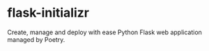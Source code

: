 # flask-initializr
Create, manage and deploy with ease Python Flask web application managed by Poetry.
